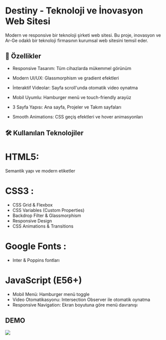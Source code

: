 <h1>Destiny - Teknoloji ve İnovasyon Web Sitesi</h1>

Modern ve responsive bir teknoloji şirketi web sitesi. Bu proje, inovasyon ve Ar-Ge odaklı bir teknoloji firmasının kurumsal web sitesini temsil eder.

<h2>🚀 Özellikler</h2>

- Responsive Tasarım: Tüm cihazlarda mükemmel görünüm

- Modern UI/UX: Glassmorphism ve gradient efektleri

- İnteraktif Videolar: Sayfa scroll'unda otomatik video oynatma

- Mobil Uyumlu: Hamburger menü ve touch-friendly arayüz

- 3 Sayfa Yapısı: Ana sayfa, Projeler ve Takım sayfaları

- Smooth Animations: CSS geçiş efektleri ve hover animasyonları

<h2>🛠️ Kullanılan Teknolojiler</h2>

# HTML5: 
Semantik yapı ve modern etiketler
# CSS3 :
- CSS Grid & Flexbox
- CSS Variables (Custom Properties)
- Backdrop Filter & Glassmorphism
- Responsive Design
- CSS Animations & Transitions

# Google Fonts : 
- Inter & Poppins fontları

# JavaScript (E56+)
- Mobil Menü: Hamburger menü toggle
- Video Otomatikasyonu: Intersection Observer ile otomatik oynatma
- Responsive Navigation: Ekran boyutuna göre menü davranışı

<h2>DEMO</h2>

![](/demo.gif)